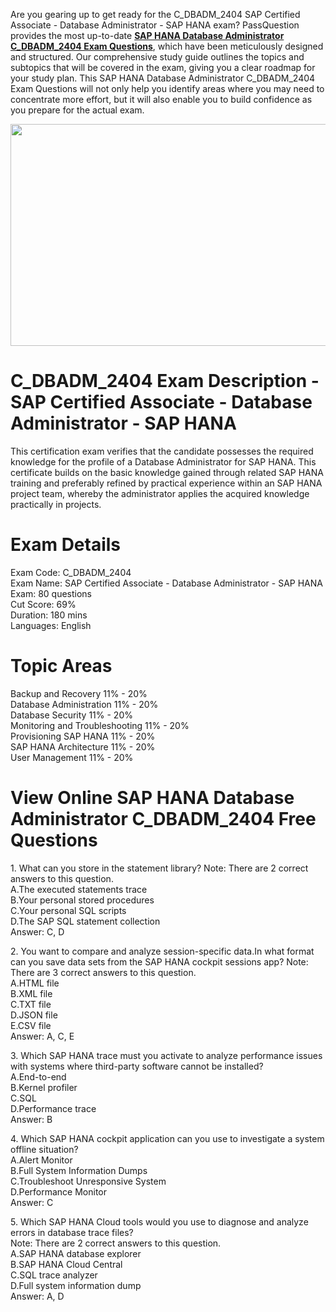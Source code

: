 <p>Are you gearing up to get ready for the C_DBADM_2404 SAP Certified Associate - Database Administrator - SAP HANA exam? PassQuestion provides the most up-to-date <strong><a href="https://www.passquestion.com/c_dbadm_2404.html">SAP HANA Database Administrator C_DBADM_2404 Exam Questions</a></strong>, which have been meticulously designed and structured. Our comprehensive study guide outlines the topics and subtopics that will be covered in the exam, giving you a clear roadmap for your study plan. This SAP HANA Database Administrator C_DBADM_2404 Exam Questions will not only help you identify areas where you may need to concentrate more effort, but it will also enable you to build confidence as you prepare for the actual exam.&nbsp;</p>

<p><img alt="" src="https://www.passquestion.com/uploads/pqcom/images/20240417/c4eb306dad5b525bb5e3a212f5797fdc.png" style="height:355px; width:618px" /></p>

<h1>C_DBADM_2404 Exam Description - SAP Certified Associate - Database Administrator - SAP HANA</h1>

<p>This certification exam verifies that the candidate possesses the required knowledge for the profile of a Database Administrator for SAP HANA. This certificate builds on the basic knowledge gained through related SAP HANA training and preferably refined by practical experience within an SAP HANA project team, whereby the administrator applies the acquired knowledge practically in projects.</p>

<h1>Exam Details</h1>

<p>Exam Code: C_DBADM_2404<br />
Exam Name: SAP Certified Associate - Database Administrator - SAP HANA<br />
Exam: 80 questions<br />
Cut Score: 69%<br />
Duration: 180 mins<br />
Languages: English</p>

<h1>Topic Areas</h1>

<p>Backup and Recovery 11% - 20%<br />
Database Administration 11% - 20%<br />
Database Security 11% - 20%<br />
Monitoring and Troubleshooting 11% - 20%<br />
Provisioning SAP HANA 11% - 20%<br />
SAP HANA Architecture 11% - 20%<br />
User Management 11% - 20%</p>

<h1>View Online SAP HANA Database Administrator C_DBADM_2404 Free Questions</h1>

<p>1. What can you store in the statement library? Note: There are 2 correct answers to this question.<br />
A.The executed statements trace<br />
B.Your personal stored procedures<br />
C.Your personal SQL scripts<br />
D.The SAP SQL statement collection<br />
Answer: C, D</p>

<p>2. You want to compare and analyze session-specific data.In what format can you save data sets from the SAP HANA cockpit sessions app? Note: There are 3 correct answers to this question.<br />
A.HTML file<br />
B.XML file<br />
C.TXT file<br />
D.JSON file<br />
E.CSV file<br />
Answer: A, C, E</p>

<p>3. Which SAP HANA trace must you activate to analyze performance issues with systems where third-party software cannot be installed?<br />
A.End-to-end<br />
B.Kernel profiler<br />
C.SQL<br />
D.Performance trace<br />
Answer: B</p>

<p>4. Which SAP HANA cockpit application can you use to investigate a system offline situation?<br />
A.Alert Monitor<br />
B.Full System Information Dumps<br />
C.Troubleshoot Unresponsive System<br />
D.Performance Monitor<br />
Answer: C</p>

<p>5. Which SAP HANA Cloud tools would you use to diagnose and analyze errors in database trace files?<br />
Note: There are 2 correct answers to this question.<br />
A.SAP HANA database explorer<br />
B.SAP HANA Cloud Central<br />
C.SQL trace analyzer<br />
D.Full system information dump<br />
Answer: A, D</p>

